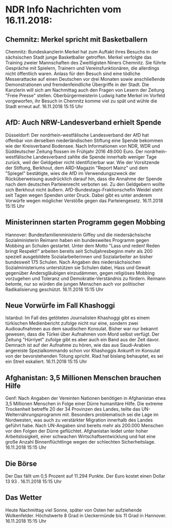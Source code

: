 # NDR Info Nachrichten vom 16.11.2018:


## Chemnitz: Merkel spricht mit Basketballern
Chemnitz: 	Bundeskanzlerin Merkel hat zum Auftakt ihres Besuchs in der sächsischen Stadt junge Basketballer getroffen. Merkel verfolgte das Training zweier Mannschaften des Zweitligisten Niners Chemnitz. Sie führte Gespräche mit Spielern, Trainern und Vereinsfunktionären, die allerdings nicht öffentlich waren. Anlass für den Besuch sind eine tödliche Messerattacke auf einen Deutschen vor drei Monaten sowie anschließende Demonstrationen und fremdenfeindliche Übergriffe in der Stadt. Die Kanzlerin will sich am Nachmittag auch den Fragen von Lesern der Zeitung "Freie Presse" stellen. Oberbürgermeisterin Ludwig hatte Merkel im Vorfeld vorgeworfen, ihr Besuch in Chemnitz komme viel zu spät und wühle die Stadt erneut auf. 16.11.2018 15:15 Uhr 

## AfD: Auch NRW-Landesverband erhielt Spende
Düsseldorf: Der nordrhein-westfälische Landesverband der AfD hat offenbar von derselben niederländischen Stiftung eine Spende bekommen wie der Kreisverband Bodensee. Nach Informationen von NDR, WDR und Süddeutscher Zeitung flossen im Frühjahr 2016 49.000 Euro. Der nordrhein-westfälische Landesverband zahlte die Spende innerhalb weniger Tage zurück, weil der Geldgeber nicht identifizierbar war. Wie der Vorsitzende der Stiftung, Berkhout, dem ARD-Magazin "Report Mainz" und dem "Spiegel" bestätigte, wies die AfD im Verwendungszweck der Rücküberweisung ausdrücklich darauf hin, dass die Annahme der Spende nach dem deutschen Parteienrecht verboten sei. Zu den Geldgebern wollte sich Berkhout nicht äußern. AfD-Bundestags-Fraktionschefin Weidel steht seit Tagen wegen Spenden unter Druck. Dabei gibt es unter anderem Vorwürfe wegen möglicher Verstöße gegen das Parteiengesetz. 16.11.2018 15:15 Uhr 

## Ministerinnen starten Programm gegen Mobbing
Hannover: 			Bundesfamilienministerin Giffey und die niedersächsische Sozialministerin Reimann haben ein bundesweites Programm gegen Mobbing an Schulen gestartet. Unter dem Motto "Lass und reden! Reden bringt Respekt!" arbeiten bereits seit Schuljahresbeginn mehr als 200 speziell ausgebildete Sozialarbeiterinnen und Sozialarbeiter an bisher bundesweit 175 Schulen. Nach Angaben des niedersächsischen Sozialministeriums unterstützen sie Schulen dabei, Hass und Gewalt gegenüber Andersgläubigen einzudämmen, gegen religiöses Mobbing vorzugehen und Toleranz und Demokratie-Verständnis zu fördern. Reimann betonte, nur so würden die jungen Menschen auch vor politischer Radikalisierung geschützt. 16.11.2018 15:15 Uhr 

## Neue  Vorwürfe im Fall Khashoggi
Istanbul: Im Fall des getöteten Journalisten Khashoggi gibt es einem türkischen Medienbericht zufolge nicht nur eine, sondern zwei Audioaufnahmen aus dem saudischen Konsulat. Bisher war nur bekannt gewesen, dass die Türkei über Aufnahmen vom Mord selbst verfügt. Der Zeitung "Hürriyet" zufolge gibt es aber auch ein Band aus der Zeit davor. Demnach ist auf der Aufnahme zu hören, wie das aus Saudi-Arabien angereiste Spezialkommando schon vor Khashoggis Ankunft im Konsulat von der bevorstehenden Tötung spricht. Riad hat bislang behauptet, es sei ein Streit eskaliert. 16.11.2018 15:15 Uhr 

## Afghanistan: 3,5 Millionen Menschen brauchen Hilfe
Genf: Nach Angaben der Vereinten Nationen benötigen in Afghanistan etwa 3,5 Millionen Menschen in Folge einer Dürre humanitäre Hilfe. Die extreme Trockenheit betreffe 20 der 34 Provinzen des Landes, teilte das UN-Welternährungsprogramm mit. Besonders problematisch sei die Lage im Nordwesten, was auch zu verstärkter Migration innerhalb des Landes geführt habe. Nach UN-Angaben sind bereits mehr als 200.000 Menschen vor den Folgen der Dürre geflüchtet. Afghanistan leidet unter hoher Arbeitslosigkeit, einer schwachen Wirtschaftsentwicklung und hat eine große Anzahl Binnenflüchtlinge wegen der schlechten Sicherheitslage. 16.11.2018 15:15 Uhr 

## Die Börse
Der Dax fällt um  0,5  Prozent auf  11.294  Punkte. Der Euro kostet einen Dollar  13 93 . 16.11.2018 15:15 Uhr 

## Das Wetter
Heute Nachmittag viel Sonne, später von Osten her aufziehende Wolkenfelder. Höchstwerte 8 Grad in Ueckermünde bis 11 Grad in Hannover. 16.11.2018 15:15 Uhr 
